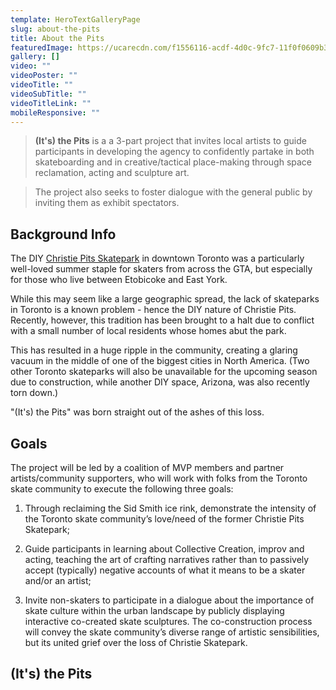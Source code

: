 ```yaml
---
template: HeroTextGalleryPage
slug: about-the-pits
title: About the Pits
featuredImage: https://ucarecdn.com/f1556116-acdf-4d0c-9fc7-11f0f0609b37/
gallery: []
video: ""
videoPoster: ""
videoTitle: ""
videoSubTitle: ""
videoTitleLink: ""
mobileResponsive: ""
---
```


> **(It's) the Pits** is a a 3-part project that invites local artists to guide participants in developing the agency to confidently partake in both skateboarding and in creative/tactical place-making through space reclamation, acting and sculpture art.

>The project also seeks to foster dialogue with the general public by inviting them as exhibit spectators.

## Background Info

The DIY [Christie Pits Skatepark](https://www.instagram.com/cpskateboardpark/?hl=en) in downtown Toronto was a particularly well-loved summer staple for skaters from across the GTA, but especially for those who live between Etobicoke and East York.

While this may seem like a large geographic spread, the lack of skateparks in Toronto is a known problem - hence the DIY nature of Christie Pits. Recently, however, this tradition has been brought to a halt due to conflict with a small number of local residents whose homes abut the park.

This has resulted in a huge ripple in the community, creating a glaring vacuum in the middle of one of the biggest cities in North America. (Two other Toronto skateparks will also be unavailable for the upcoming season due to construction, while another DIY space, Arizona, was also recently torn down.)

"(It's) the Pits" was born straight out of the ashes of this loss.

## Goals
The project will be led by a coalition of MVP members and partner artists/community supporters, who will work with folks from the Toronto skate community to execute the following three goals:

1. Through reclaiming the Sid Smith ice rink, demonstrate the intensity of the Toronto skate community’s love/need of the former Christie Pits Skatepark;

2. Guide participants in learning about Collective Creation, improv and acting, teaching the art of crafting narratives rather than to passively accept (typically) negative accounts of what it means to be a skater and/or an artist;

3. Invite non-skaters to participate in a dialogue about the importance of skate culture within the urban landscape by publicly displaying interactive co-created skate sculptures. The co-construction process will convey the skate community’s diverse range of artistic sensibilities, but its united grief over the loss of Christie Skatepark.

## (It's) the Pits